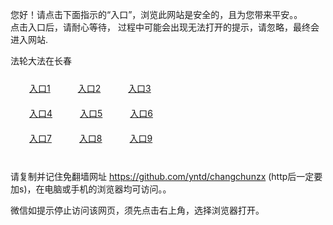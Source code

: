 您好！请点击下面指示的“入口”，浏览此网站是安全的，且为您带来平安。。 <br/>
点击入口后，请耐心等待， 过程中可能会出现无法打开的提示，请忽略，最终会进入网站. </br>

法轮大法在长春<br/>
<div style="padding:10px"><a style="margin:20px" target="_blank" href="https://d27ws85vn4dk86.cloudfront.net/2Qpsp?hhhqadv" id="ccLink1" rel="nofollow">入口1</a> <a target="_blank" style="margin:20px" href="https://d1mq9mrkk1ahqw.cloudfront.net/2Qpsp?yauijo" id="ccLink2" rel="nofollow">入口2</a> <a style="margin:20px" target="_blank" href="https://d1b0jq7v1tmf9n.cloudfront.net/2Qpsp?goeptw" id="ccLink3" rel="nofollow">入口3</a></div>

<div style="padding:10px" ><a style="margin:20px" target="_blank" href="https://d27ws85vn4dk86.cloudfront.net/2Qpsp?hhhqadv" id="ccLink4" rel="nofollow">入口4</a> <a style="margin:20px" href="https://d1mq9mrkk1ahqw.cloudfront.net/2Qpsp?yauijo" target="_blank" id="ccLink5" rel="nofollow">入口5</a> <a style="margin:20px" href="https://d1b0jq7v1tmf9n.cloudfront.net/2Qpsp?goeptw" target="_blank" id="ccLink6" rel="nofollow">入口6</a></div>

<div style="padding:10px"><a style="margin:20px" target="_blank" href="https://d27ws85vn4dk86.cloudfront.net/2Qpsp?hhhqadv" id="ccLink7" rel="nofollow">入口7</a> <a style="margin:20px" href="https://d1mq9mrkk1ahqw.cloudfront.net/2Qpsp?yauijo" target="_blank" id="ccLink8" rel="nofollow">入口8</a> <a style="margin:20px" target="_blank" href="https://d1b0jq7v1tmf9n.cloudfront.net/2Qpsp?goeptw" id="ccLink9" rel="nofollow">入口9</a></div>

<br/>



请复制并记住免翻墙网址 https://github.com/yntd/changchunzx (http后一定要加s)，在电脑或手机的浏览器均可访问。。<br/>

微信如提示停止访问该网页，须先点击右上角，选择浏览器打开。
